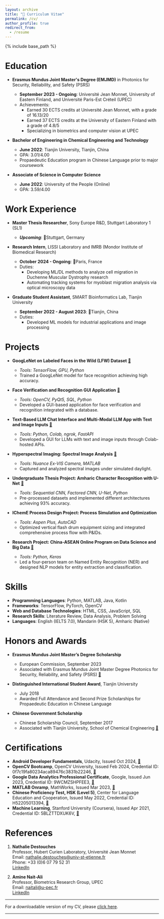 ```yaml
---
layout: archive
title: "📄 Curriculum Vitae"
permalink: /cv/
author_profile: true
redirect_from:
  - /resume
---
```


{% include base_path %}

Education
======
* **Erasmus Mundus Joint Master's Degree (EMJMD)** in Photonics for Security, Reliability, and Safety (PSRS)  
  * **September 2023 - Ongoing**: Université Jean Monnet, University of Eastern Finland, and Université Paris-Est Créteil (UPEC)  
  * Achievements:
    * Earned 30 ECTS credits at Université Jean Monnet,  with a grade of 16.13/20
    * Earned 37 ECTS credits at the University of Eastern Finland with a grade of 4.8/5
    * Specializing in biometrics and computer vision at UPEC

* **Bachelor of Engineering in Chemical Engineering and Technology**  
  * **June 2022**: Tianjin University, Tianjin, China  
  * GPA: 3.01/4.00  
  * Propaedeutic Education program in Chinese Language prior to major coursework

* **Associate of Science in Computer Science**  
  * **June 2022**: University of the People (Online)  
  * GPA: 3.59/4.00

Work Experience
======
* **Master Thesis Researcher**, Sony Europe R&D, Stuttgart Laboratory 1 (SL1)  
  * ***Upcoming***: 📍Stuttgart, Germany  
  <!-- * Duties: -->
  <!--   * Developing DL models for hyperspectral image reconstruction from CT Imaging Spectrometer data -->
  <!--   * Optimizing neural network architectures for efficient mobile deployment -->
  <!--   * Implementing a pipeline for image acquisition, reconstruction, and biometric analysis on Android -->

* **Research Intern**, LISSI Laboratory and IMRB (Mondor Institute of Biomedical Research)  
  * **October 2024 - Ongoing**: 📍Paris, France  
  * Duties:
    * Developing ML/DL methods to analyze cell migration in Duchenne Muscular Dystrophy research
    * Automating tracking systems for myoblast migration analysis via optical microscopy data

* **Graduate Student Assistant**, SMART Bioinformatics Lab, Tianjin University  
  * **September 2022 - August 2023**: 📍Tianjin, China  
  * Duties:
    * Developed ML models for industrial applications and image processing

Projects
======
* **GoogLeNet on Labeled Faces in the Wild (LFW) Dataset** [:link:](https://github.com/PHYRA47/Computer-Vision/tree/main)  
  * *Tools: TensorFlow, GPU, Python*  
  * Trained a GoogLeNet model for face recognition achieving high accuracy.

* **Face Verification and Recognition GUI Application** [:link:](https://github.com/your-username/face-verification)  
  * *Tools: OpenCV, PyQt5, SQL, Python*  
  * Developed a GUI-based application for face verification and recognition integrated with a database.

* **Text-Based LLM Chat Interface and Multi-Modal LLM App with Text and Image Inputs** [:link:](https://github.com/your-username/multi-modal-llm-app)  
  * *Tools: Python, Colab, ngrok, FastAPI*  
  * Developed a GUI for LLMs with text and image inputs through Colab-hosted APIs.

* **Hyperspectral Imaging: Spectral Image Analysis** [:link:](https://github.com/PHYRA47/Photonics-Laboratory/tree/main/3-spectral-imaging)  
  * *Tools: Nuance Ex-VIS Camera, MATLAB*  
  * Captured and analyzed spectral images under simulated daylight.

* **Undergraduate Thesis Project: Amharic Character Recognition with U-Net** [:link:](https://github.com/PHYRA47/Amharic-Character-Recognition-Based-on-UNet)  
  * *Tools: Sequential CNN, Factored CNN, U-Net, Python*  
  * Pre-processed datasets and implemented different architectures achieving 93% accuracy.

* **IChemE Process Design Project: Process Simulation and Optimization**  
  * *Tools: Aspen Plus, AutoCAD*  
  * Optimized vertical flash drum equipment sizing and integrated comprehensive process flow with P&IDs.

* **Research Project: China-ASEAN Online Program on Data Science and Big Data** [:link:](https://github.com/PHYRA47/NER-task-in-NLP)  
  * *Tools: Python, Keras*  
  * Led a four-person team on Named Entity Recognition (NER) and designed NLP models for entity extraction and classification.

Skills
======
* **Programming Languages**: Python, MATLAB, Java, Kotlin
* **Frameworks**: TensorFlow, PyTorch, OpenCV
* **Web and Database Technologies**: HTML, CSS, JavaScript, SQL
* **Research Skills**: Literature Review, Data Analysis, Problem Solving
* **Languages**: English (IELTS 7.0), Mandarin (HSK 5), Amharic (Native)

Honors and Awards
======
* **Erasmus Mundus Joint Master’s Degree Scholarship**  
  * European Commission, September 2023  
  * Associated with Erasmus Mundus Joint Master Degree Photonics for Security, Reliability, and Safety (PSRS) [:link:](https://www.master-photonics4security.eu/)

* **Distinguished International Student Award**, Tianjin University  
  * July 2018  
  * Awarded Full Attendance and Second Prize Scholarships for Propaedeutic Education in Chinese Language

* **Chinese Government Scholarship**  
  * Chinese Scholarship Council, September 2017  
  * Associated with Tianjin University, School of Chemical Engineering [:link:](http://chemeng.tju.edu.cn/en/)

Certifications
======
* **Android Developer Fundamentals**, Udacity, Issued Oct 2024, [:link:](https://www.udacity.com/certificate/e/40f83fce-66d4-11ef-9770-5fc11b5c6322)
* **OpenCV Bootcamp**, OpenCV University, Issued Feb 2024, Credential ID: 0f7c19fa80234aca89476c3831b22246, [:link:](https://courses.opencv.org/certificates/0f7c19fa80234aca89476c3831b22246)
* **Google Data Analytics Professional Certificate**, Google, Issued Jun 2023, Credential ID: 9WCMZSHPFEE3, [:link:](https://coursera.org/share/156dfcfe26d13e48b4324d959ad6a74d)
* **MATLAB Onramp**, MathWorks, Issued Mar 2023, [:link:](https://matlabacademy.mathworks.com/progress/share/certificate.html?id=8bdf8200-4637-4c45-957b-ba8f0ec1653c&)
* **Chinese Proficiency Test, HSK (Level 5)**, Center for Language Education and Cooperation, Issued May 2022, Credential ID: H52205013394, [:link:](https://drive.google.com/file/d/11USCtuuzKhPIqGJ3XuZy0udaEi8SOHl1/view)
* **Machine Learning**, Stanford University (Coursera), Issued Apr 2021, Credential ID: 5BLZTTDXUK6V, [:link:](https://www.coursera.org/account/accomplishments/certificate/5BLZTTDXUK6V)

References
======
1. **Nathalie Destouches**  
  Professor, Hubert Curien Laboratory, Université Jean Monnet  
  Email: nathalie.destouches@univ-st-etienne.fr  
  Phone: +33 (0)6 07 79 52 31  
  [LinkedIn](https://www.linkedin.com/in/nathalie-destouches-713605163/)

2. **Amine Nait-Ali**  
  Professor, Biometrics Research Group, UPEC  
  Email: naitali@u-pec.fr  
  [LinkedIn](https://www.linkedin.com/in/amine-nait-ali-a56b5b22/)

---

For a downloadable version of my CV, please [click here](https://example.com/path/to/cv.pdf).

---